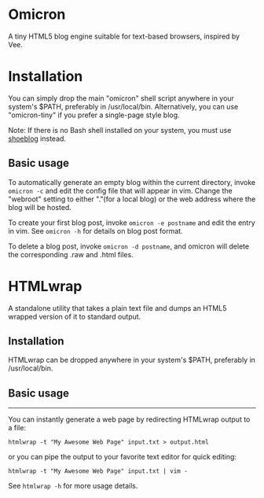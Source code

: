 # Omicron

A tiny HTML5 blog engine suitable for text-based browsers, inspired by Vee.

# Installation

You can simply drop the main "omicron" shell script anywhere in your system's $PATH, preferably in /usr/local/bin. Alternatively, you can use "omicron-tiny" if you prefer a single-page style blog.

Note: If there is no Bash shell installed on your system, you must use [shoeblog](https://github.com/antoniusmisfit/shoeblog) instead.

Basic usage
-----------

To automatically generate an empty blog within the current directory, invoke `omicron -c` and edit the config file that will appear in vim. Change the "webroot" setting to either "."(for a local blog) or the web address where the blog will be hosted.

To create your first blog post, invoke `omicron -e postname` and edit the entry in vim. See `omicron -h` for details on blog post format.

To delete a blog post, invoke `omicron -d postname`, and omicron will delete the corresponding .raw and .html files.

# HTMLwrap

A standalone utility that takes a plain text file and dumps an HTML5 wrapped version of it to standard output.

## Installation

HTMLwrap can be dropped anywhere in your system's $PATH, preferably in /usr/local/bin.

## Basic usage
-----------

You can instantly generate a web page by redirecting HTMLwrap output to a file:

`htmlwrap -t "My Awesome Web Page" input.txt > output.html`

or you can pipe the output to your favorite text editor for quick editing:

`htmlwrap -t "My Awesome Web Page" input.txt | vim -`

See `htmlwrap -h` for more usage details.
